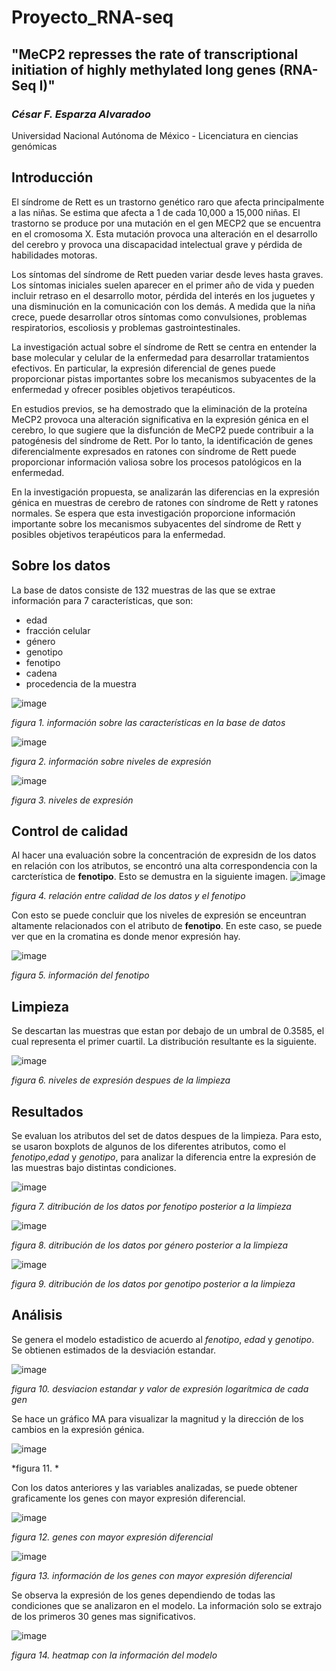 # Proyecto_RNA-seq
## "MeCP2 represses the rate of transcriptional initiation of highly methylated long genes (RNA-Seq I)"
### *César F. Esparza Alvaradoo*
Universidad Nacional Autónoma de México - Licenciatura en ciencias genómicas

## Introducción
El síndrome de Rett es un trastorno genético raro que afecta principalmente a las niñas. Se estima que afecta a 1 de cada 10,000 a 15,000 niñas. El trastorno se produce por una mutación en el gen MECP2 que se encuentra en el cromosoma X. Esta mutación provoca una alteración en el desarrollo del cerebro y provoca una discapacidad intelectual grave y pérdida de habilidades motoras.

Los síntomas del síndrome de Rett pueden variar desde leves hasta graves. Los síntomas iniciales suelen aparecer en el primer año de vida y pueden incluir retraso en el desarrollo motor, pérdida del interés en los juguetes y una disminución en la comunicación con los demás. A medida que la niña crece, puede desarrollar otros síntomas como convulsiones, problemas respiratorios, escoliosis y problemas gastrointestinales.

La investigación actual sobre el síndrome de Rett se centra en entender la base molecular y celular de la enfermedad para desarrollar tratamientos efectivos. En particular, la expresión diferencial de genes puede proporcionar pistas importantes sobre los mecanismos subyacentes de la enfermedad y ofrecer posibles objetivos terapéuticos.

En estudios previos, se ha demostrado que la eliminación de la proteína MeCP2 provoca una alteración significativa en la expresión génica en el cerebro, lo que sugiere que la disfunción de MeCP2 puede contribuir a la patogénesis del síndrome de Rett. Por lo tanto, la identificación de genes diferencialmente expresados en ratones con síndrome de Rett puede proporcionar información valiosa sobre los procesos patológicos en la enfermedad.

En la investigación propuesta, se analizarán las diferencias en la expresión génica en muestras de cerebro de ratones con síndrome de Rett y ratones normales. Se espera que esta investigación proporcione información importante sobre los mecanismos subyacentes del síndrome de Rett y posibles objetivos terapéuticos para la enfermedad.

## Sobre los datos 
La base de datos consiste de 132 muestras de las que se extrae información para 7 características, que son:
* edad
* fracción celular 
* género 
* genotipo 
* fenotipo 
* cadena 
* procedencia de la muestra

![image](https://user-images.githubusercontent.com/100377746/222931652-cabe8473-8689-45ea-ae23-c22fd291cac2.png)

*figura 1. información sobre las características en la base de datos*

![image](https://user-images.githubusercontent.com/100377746/222933662-5f3936ec-def5-4df8-930f-655175275732.png)

*figura 2. información sobre niveles de expresión*

![image](https://user-images.githubusercontent.com/100377746/222933684-062bee6a-b1d1-4497-8651-1fbf282b94eb.png)

*figura 3. niveles de expresión*


## Control de calidad 
Al hacer una evaluación sobre la concentración de expresidn de los datos en relación con los atributos, se encontró una alta correspondencia con la carcterística de **fenotipo**. Esto se demustra en la siguiente imagen. 
![image](https://user-images.githubusercontent.com/100377746/222933511-b10fe3d6-188a-46cd-802a-0c7a98a6c67f.png)

*figura 4. relación entre calidad de los datos y el fenotipo*

Con esto se puede concluir que los niveles de expresión se enceuntran altamente relacionados con el atributo de **fenotipo**. En este caso, se puede ver que en la cromatina es donde menor expresión hay. 

![image](https://user-images.githubusercontent.com/100377746/222933626-5a239496-0a73-422d-a0d5-dfdbcd39433a.png)

*figura 5. información del fenotipo*

## Limpieza 
Se descartan las muestras que estan por debajo de un umbral de 0.3585, el cual representa el primer cuartil. La distribución resultante es la siguiente.

![image](https://user-images.githubusercontent.com/100377746/222933733-74618602-7c9d-4ff7-af88-14011a0b1124.png)

*figura 6. niveles de expresión despues de la limpieza*



## Resultados

Se evaluan los atributos del set de datos despues de la limpieza. Para esto, se usaron boxplots de algunos de los diferentes atributos, como el *fenotipo*,*edad* y *genotipo*, para analizar la diferencia entre la expresión de las muestras bajo distintas condiciones. 

![image](https://user-images.githubusercontent.com/100377746/223723238-995962b9-9628-42eb-a67e-d475a4ebfbcb.png)

*figura 7. ditribución de los datos por fenotipo posterior a la limpieza*

![image](https://user-images.githubusercontent.com/100377746/223723507-37ae5834-9ee7-403d-869d-80c2e68305e6.png)

*figura 8. ditribución de los datos por género posterior a la limpieza*

![image](https://user-images.githubusercontent.com/100377746/223723540-586e5c6a-f960-4e63-ab11-0ae3ac127069.png)

*figura 9. ditribución de los datos por genotipo posterior a la limpieza*

## Análisis

Se genera el modelo estadistico de acuerdo al *fenotipo*, *edad* y *genotipo*. Se obtienen estimados de la desviación estandar.

![image](https://user-images.githubusercontent.com/100377746/223729090-b68dec74-2971-412d-a61f-ea549fc0ffd8.png)

*figura 10. desviacion estandar y valor de expresión logarítmica de cada gen*

Se hace un gráfico MA para visualizar la magnitud y la dirección de los cambios en la expresión génica. 

![image](https://user-images.githubusercontent.com/100377746/223729499-2d015f3f-8d54-4317-9853-7075c8f78e45.png)

*figura 11. *


Con los datos anteriores y las variables analizadas, se puede obtener graficamente los genes con mayor expresión diferencial.

![image](https://user-images.githubusercontent.com/100377746/223731940-1791f7a0-1357-4264-a36b-87f54ebb41ed.png)

*figura 12. genes con mayor expresión diferencial*

![image](https://user-images.githubusercontent.com/100377746/223732532-5c6726b5-99cb-4391-80ee-a544c716757e.png)

*figura 13. información de los genes con mayor expresión diferencial*

Se observa la expresión de los genes dependiendo de todas las condiciones que se analizaron en el modelo. La información solo se extrajo de los primeros 30 genes mas significativos. 

![image](https://user-images.githubusercontent.com/100377746/223732838-efde1034-e6ef-4299-abb1-cb8b6b1194c5.png)

*figura 14. heatmap con la información del modelo*


